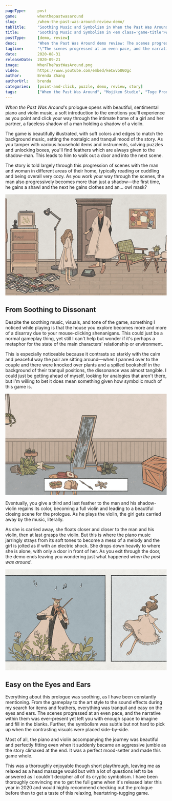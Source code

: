 ```yaml
---
pageType:     post
game:         whenthepastwasaround
slug:         /when-the-past-was-around-review-demo/
tabTitle:     "Soothing Music and Symbolism in When the Past Was Around"
title:        "Soothing Music and Symbolism in <em class='game-title'>When the Past Was Around</em>"
postType:     [demo, review]
desc:         "When the Past Was Around demo review: The scenes progressed at an even pace, and the narrative within them was ever-present yet left you with enough space to imagine and fill in the blanks. As you exit through the door, the demo ends leaving you wondering just what happened when the past was around."
tagline:      "\"The scenes progressed at an even pace, and the narrative within them was ever-present yet left you with enough space to imagine and fill in the blanks. As you exit through the door, the demo ends leaving you wondering just what happened when the past was around.\""
date:         2020-08-31
releaseDate:  2020-09-21
image:        WhenThePastWasAround.png
video:        https://www.youtube.com/embed/keCwvoUGOgc
author:       Brenda Zhang
authorUrl:    brenda
categories:   [point-and-click, puzzle, demo, review, story]
tags:         ["When the Past Was Around", "Mojiken Studio", "Toge Productions", illustration, music, symbolism, relaxing]
---
```

*When the Past Was Around*'s prologue opens with beautiful, sentimental piano and violin music, a soft introduction to the emotions you'll experience as you point and click your way through the intimate home of a girl and her partner, a faceless shadow of a man holding a shadow of a violin.

The game is beautifully illustrated, with soft colors and edges to match the background music, setting the nostalgic and tranquil mood of the story. As you tamper with various household items and instruments, solving puzzles and unlocking boxes, you'll find feathers which are always given to the shadow-man. This leads to him to walk out a door and into the next scene.

The story is told largely through this progression of scenes with the man and woman in different areas of their home, typically reading or cuddling and being overall very cozy. As you work your way through the scenes, the man also progressively becomes more than just a shadow—the first time, he gains a shawl and the next he gains clothes and an... owl mask?

![The girl and her partner with an owl mask on in front of a door][image0]

## From Soothing to Dissonant

Despite the soothing music, visuals, and tone of the game, something I noticed while playing is that the house you explore becomes more and more of a disarray due to your mouse-clicking shenanigans. This could just be a normal gameplay thing, yet still I can't help but wonder if it's perhaps a metaphor for the state of the main characters' relationship or environment.

This is especially noticeable because it contrasts so starkly with the calm and peaceful way the pair are sitting around—when I panned over to the couple and there were knocked over plants and a spilled bookshelf in the background of their tranquil positions, the dissonance was almost tangible. I could just be getting ahead of myself, looking for analogies that aren't there, but I'm willing to bet it does mean something given how symbolic much of this game is.

![The house items that were clicked on are in disarray: a dirtied mirror and knocked over plants][image1]

Eventually, you give a third and last feather to the man and his shadow-violin regains its color, becoming a full violin and leading to a beautiful closing scene for the prologue. As he plays the violin, the girl gets carried away by the music, literally.

As she is carried away, she floats closer and closer to the man and his violin, then at last grasps the violin. But this is where the piano music jarringly strays from its soft tones to become a mess of a melody and the girl is jolted as if with an electric shock. She drops down heavily to where she is alone, with only a door in front of her. As you exit through the door, the demo ends leaving you wondering just what happened *when the past was around*.

![The girl being literally carried away by the owl masked man's violin music][image2]

## Easy on the Eyes and Ears

Everything about this prologue was soothing, as I have been constantly mentioning. From the gameplay to the art style to the sound effects during my search for items and feathers, everything was tranquil and easy on the eyes and ears. The scenes progressed at an even pace, and the narrative within them was ever-present yet left you with enough space to imagine and fill in the blanks. Further, the symbolism was subtle but not hard to pick up when the contrasting visuals were placed side-by-side.

Most of all, the piano and violin accompanying the journey was beautiful and perfectly fitting even when it suddenly became an aggressive jumble as the story climaxed at the end. It was a perfect mood-setter and made this game whole.

This was a thoroughly enjoyable though short playthrough, leaving me as relaxed as a head massage would but with a lot of questions left to be answered as I couldn't decipher all of its cryptic symbolism. I have been thoroughly convincing me to get the full game when it's released later this year in 2020 and would highly recommend checking out the prologue before then to get a taste of this relaxing, heartstring-tugging game.

[image0]: ../../../images/post/whenthepastwasaround/WhenThePastWasAround0.png
[image1]: ../../../images/post/whenthepastwasaround/WhenThePastWasAround1.png
[image2]: ../../../images/post/whenthepastwasaround/WhenThePastWasAround2.png
